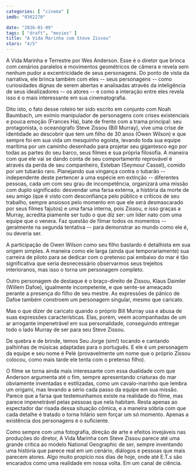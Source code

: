```yaml
---
categories: [ "cinema" ]
imdb: "0362270"

date: "2016-01-09"
tags: [ "draft", "movies" ]
title: "A Vida Marinha com Steve Zissou"
stars: "4/5"
---
```

A Vida Marinha e Terrestre por Wes Anderson. Esse é o diretor que brinca com cenários paralelos e movimentos geométricos de câmera e revela sem nenhum pudor a excentricidade de seus personagens. Do ponto de vista da narrativa, ele brinca também com eles -- seus personagens -- como curiosidades dignas de serem abertas e analisadas através da inteligência de seus idealizadores -- os atores -- e como a interação entre eles revela isso é o mais interessante em sua cinematografia.

Dito isto, o fato desse roteiro ter sido escrito em conjunto com Noah Baumbach, um exímio manipulador de personagens com crises existenciais e pouca emoção (Frances Ha), bate de frente com a trama principal: seu protagonista, o oceanógrafo Steve Zissou (Bill Murray), vive uma crise de identidade ao descobrir que tem um filho de 30 anos (Owen Wilson) e que sempre foi em sua vida um mesquinho egoísta, levando toda sua equipe marítima por um caminho desenhado para projetar seu gigantesco ego por todas as partes do seu barco, seus filmes e sua própria filosofia. A maneira com que ele vai se dando conta de seu comportamento reprovável é através da perda de seu companheiro, Esteban (Seymour Cassel), comido por um tubarão raro. Planejando sua vingança contra o tubarão -- independente deste pertencer a uma espécie em extinção -- diferentes pessoas, cada um com seu grau de incompetência, organizará uma missão com duplo significado: desvendar uma farsa externa, a história da morte de seu amigo (que é visto com desconfiança pelo público e críticos de seu trabalho, sempre ansiosos pelo momento em que ele será desmascarado por seus filmes fajutos) e uma farsa interna, pois Zissou, e isso graças a Murray, acredita piamente ser tudo o que diz ser: um líder nato com uma equipe que o venera. Faz questão de filmar todos os momentos -- geralmente na segunda tentativa -- para demonstrar ao mundo como ele é, ou deveria ser.

A participação de Owen Wilson como seu filho bastardo é detalhista em sua origem simples. A maneira como ele larga (ainda que temporariamente) sua carreira de piloto para se dedicar com o pretenso pai embaixo do mar é tão significativa que seria desnecessário observarmos seus trejeitos interioranos, mas isso o torna um personagem completo.

Outro personagem de destaque é o braço-direito de Zissou, Klaus Daimler (Willem Dafoe), igualmente incompetente, e que sente-se ameaçado perante a presença do filho de seu mestre. As expressões de pânico de Dafoe também constroem um personagem singular, mesmo que caricato.

Mas o que dizer de caricato quando o próprio Bill Murray usa e abusa de suas expressões características. Elas, porém, veem acompanhadas de um ar arrogante impenetrável em sua personalidade, conseguindo entregar todo o lado Murray de ser para seu Steve Zissou.

De quebra e de brinde, temos Seu Jorge (sim!) tocando e cantando palhinhas de músicas adaptadas para o português. E ele é um personagem da equipe e seu nome é Pelé (provavelmente um nome que o próprio Zissou colocou, como mais tarde ele tenta com o pretenso filho).

O filme se torna ainda mais interessante com essa dualidade com que Anderson argumenta até o fim, sempre apresentando criaturas do mar obviamente inventadas e estilizadas, como um cavalo-marinho que lembra um origami, mas levando a sério cada passo da equipe em sua missão. Parece que a farsa que testemunhamos existe na realidade do filme, mas parece impenetrável pelas pessoas que nela habitam. Resta apenas ao espectador dar risada dessa situação cômica, e a maneira sóbria com que cada detalhe é tratado o torna hilário sem forçar um só momento. Apenas a existência dos personagens é o suficiente.

Como sempre com uma fotografia, direção de arte e efeitos invejáveis nas produções do diretor, A Vida Marinha com Steve Zissou parece até uma grande crítica ao modelo National Geographic de ser, sempre inventando uma história que parece real em um cenário, diálogos e pessoas que mais parecem atores. Algo muito propício nos dias de hoje, onde até E.T.s são encarados como uma realidade em nossa volta. Em um canal de ciência.
